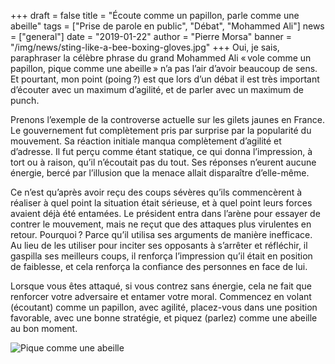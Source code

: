 +++
draft = false
title = "Écoute comme un papillon, parle comme une abeille"
tags = ["Prise de parole en public", "Débat", "Mohammed Ali"]
news = ["general"]
date = "2019-01-22"
author = "Pierre Morsa"
banner = "/img/news/sting-like-a-bee-boxing-gloves.jpg"
+++
Oui, je sais, paraphraser la célèbre phrase du grand Mohammed Ali « vole comme un papillon, pique comme une abeille » n’a pas l’air d’avoir beaucoup de sens. Et pourtant, mon point (poing ?) est que lors d’un débat il est très important d’écouter avec un maximum d’agilité, et de parler avec un maximum de punch.

Prenons l’exemple de la controverse actuelle sur les gilets jaunes en France. Le gouvernement fut complètement pris par surprise par la popularité du mouvement. Sa réaction initiale manqua complètement d’agilité et d’adresse. Il fut perçu comme étant statique, ce qui donna l’impression, à tort ou à raison, qu’il n’écoutait pas du tout. Ses réponses n’eurent aucune énergie, bercé par l’illusion que la menace allait disparaître d’elle-même.

Ce n’est qu’après avoir reçu des coups sévères qu’ils commencèrent à réaliser à quel point la situation était sérieuse, et à quel point leurs forces avaient déjà été entamées. Le président entra dans l’arène pour essayer de contrer le mouvement, mais ne reçut que des attaques plus virulentes en retour. Pourquoi ? Parce qu’il utilisa ses arguments de manière inefficace. Au lieu de les utiliser pour inciter ses opposants à s’arrêter et réfléchir, il gaspilla ses meilleurs coups, il renforça l’impression qu’il était en position de faiblesse, et cela renforça la confiance des personnes en face de lui.

Lorsque vous êtes attaqué, si vous contrez sans énergie, cela ne fait que renforcer votre adversaire et entamer votre moral. Commencez en volant (écoutant) comme un papillon, avec agilité, placez-vous dans une position favorable, avec une bonne stratégie, et piquez (parlez) comme une abeille au bon moment. 

![Pique comme une abeille](/img/news/sting-like-a-bee-boxing-gloves.jpg)

